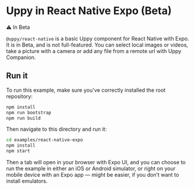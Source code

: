 # Uppy in React Native Expo (Beta)

⚠️ In Beta

`@uppy/react-native` is a basic Uppy component for React Native with Expo. It is in Beta, and is not full-featured. You can select local images or videos, take a picture with a camera or add any file from a remote url with Uppy Companion.

## Run it

To run this example, make sure you've correctly installed the root repository:

```bash
npm install
npm run bootstrap
npm run build
```

Then navigate to this directory and run it:

```bash
cd examples/react-native-expo
npm install
npm start
```

Then a tab will open in your browser with Expo UI, and you can choose to run the example in either an iOS or Android simulator, or right on your mobile device with an Expo app — might be easier, if you don’t want to install emulators.
